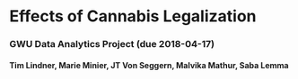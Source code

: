 # Effects of Cannabis Legalization
### GWU Data Analytics Project (due 2018-04-17)
#### Tim Lindner, Marie Minier, JT Von Seggern, Malvika Mathur, Saba Lemma

